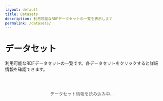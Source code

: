 ```yaml
---
layout: default
title: Datasets
description: 利用可能なRDFデータセットの一覧を表示します
permalink: /datasets/
---
```


<h1 class="page-title">データセット</h1>
<p class="page-description">利用可能なRDFデータセットの一覧です。各データセットをクリックすると詳細情報を確認できます。</p>

<div id="loading" class="loading">
  <p>データセット情報を読み込み中...</p>
</div>

<div id="error" class="error" style="display: none;">
  <p>データセットの読み込みに失敗しました。</p>
</div>

<div id="dataset-list" class="dataset-list" style="display: none;">
  <!-- データセット一覧がここに動的に生成されます -->
</div>

<style>
.loading {
  text-align: center;
  padding: 2rem;
  color: #666;
}

.error {
  text-align: center;
  padding: 2rem;
  color: #d32f2f;
  background-color: #ffebee;
  border: 1px solid #ffcdd2;
  border-radius: 4px;
  margin: 1rem 0;
}

.dataset-list {
  display: grid;
  gap: 1.5rem;
  margin-top: 1rem;
}

.dataset-item {
  border: 1px solid #e0e0e0;
  border-radius: 8px;
  padding: 1.5rem;
  background-color: #fafafa;
  transition: box-shadow 0.2s ease;
}

.dataset-item:hover {
  box-shadow: 0 2px 8px rgba(0,0,0,0.1);
}

.dataset-item h3 a {
  color: #1976d2;
  text-decoration: none;
}

.dataset-item h3 a:hover {
  text-decoration: underline;
}

.view-details {
  display: inline-block;
  margin-top: 0.5rem;
  color: #1976d2;
  text-decoration: none;
  font-weight: 500;
}

.view-details:hover {
  text-decoration: underline;
}

.dataset-item p {
  margin: 0.5rem 0;
}

.dataset-item strong {
  color: #333;
}

.dataset-item a {
  color: #1976d2;
  text-decoration: none;
}

.dataset-item a:hover {
  text-decoration: underline;
}

.dataset-stats {
  background-color: #e3f2fd;
  padding: 1rem;
  border-radius: 4px;
  margin: 1rem 0;
  text-align: center;
}

@media (min-width: 768px) {
  .dataset-list {
    grid-template-columns: repeat(auto-fill, minmax(400px, 1fr));
  }
}
</style>

<script>
document.addEventListener('DOMContentLoaded', function() {
  loadDatasets();
});

function loadDatasets() {
  const loadingEl = document.getElementById('loading');
  const errorEl = document.getElementById('error');
  const listEl = document.getElementById('dataset-list');
  
  // 現在は assets/data/temp-datasets.txt からIDリストを読み込み（テンポラリファイル）
  // 将来的にはAPIエンドポイントに変更予定
  const baseUrl = '{{ site.baseurl }}' || '';
  const fetchUrl = `${baseUrl}/assets/data/temp-datasets.txt`;
  
  fetch(fetchUrl)
    .then(function(response) {
      if (!response.ok) {
        throw new Error(`Failed to fetch dataset list: ${response.status}`);
      }
      return response.text();
    })
    .then(function(text) {
      const datasetIds = text.trim().split('\n').filter(id => id.trim());
      
      loadingEl.style.display = 'none';
      
      if (datasetIds.length === 0) {
        errorEl.innerHTML = '<p>データセットが見つかりませんでした。</p>';
        errorEl.style.display = 'block';
        return;
      }
      
      // データセット統計を表示
      const statsHtml = `
        <div class="dataset-stats">
          <h3>データセット統計</h3>
          <p><strong>総データセット数:</strong> ${datasetIds.length}</p>
        </div>
      `;
      
      // データセット一覧を生成
      const datasetsHtml = datasetIds.map(id => `
        <div class="dataset-item">
          <h3><a href="${baseUrl}/dataset/?id=${id}">${id}</a></h3>
          <p><strong>ID:</strong> ${id}</p>
          <p><strong>設定ファイル:</strong> <a href="https://github.com/dbcls/rdf-config/tree/master/config/${id}" target="_blank">GitHub</a></p>
          <p><em>詳細なメタデータは今後のAPI開発により表示予定</em></p>
          <p><a href="${baseUrl}/dataset/?id=${id}" class="view-details">詳細を見る →</a></p>
        </div>
      `).join('');
      
      listEl.innerHTML = statsHtml + datasetsHtml;
      listEl.style.display = 'block';
    })
    .catch(function(error) {
      console.error('Error loading datasets:', error);
      loadingEl.style.display = 'none';
      errorEl.innerHTML = `
        <p>データセットの読み込みに失敗しました。</p>
        <p>エラー: ${error.message}</p>
      `;
      errorEl.style.display = 'block';
    });
}

// 将来のAPI対応用の関数（コメントアウト）
/*
async function loadDatasetsFromAPI() {
  try {
    const response = await fetch('/api/datasets');
    const datasets = await response.json();
    
    const datasetsHtml = datasets.map(dataset => `
      <div class="dataset-item">
        <h3>${dataset.name || dataset.id}</h3>
        <p><strong>ID:</strong> ${dataset.id}</p>
        ${dataset.description ? `<p><strong>Description:</strong> ${dataset.description}</p>` : ''}
        ${dataset.endpoint ? `<p><strong>Endpoint:</strong> <a href="${dataset.endpoint}">${dataset.endpoint}</a></p>` : ''}
        ${dataset.license ? `<p><strong>License:</strong> ${dataset.license}</p>` : ''}
        ${dataset.homepage ? `<p><strong>Homepage:</strong> <a href="${dataset.homepage}">${dataset.homepage}</a></p>` : ''}
      </div>
    `).join('');
    
    document.getElementById('dataset-list').innerHTML = datasetsHtml;
  } catch (error) {
    console.error('Error loading datasets from API:', error);
  }
}
*/
</script>
